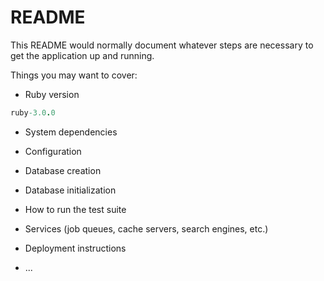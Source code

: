# README

This README would normally document whatever steps are necessary to get the
application up and running.

Things you may want to cover:

* Ruby version
``` Ruby
ruby-3.0.0
```

* System dependencies

* Configuration

* Database creation

* Database initialization

* How to run the test suite

* Services (job queues, cache servers, search engines, etc.)

* Deployment instructions

* ...
